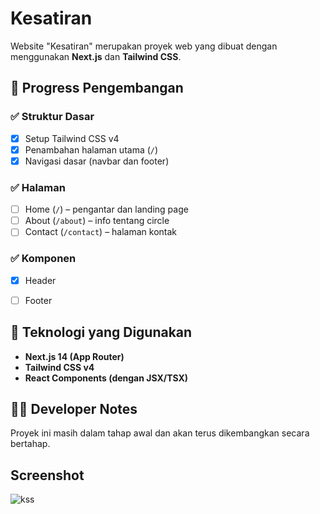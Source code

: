 # Kesatiran

Website "Kesatiran" merupakan proyek web yang dibuat dengan menggunakan **Next.js** dan **Tailwind CSS**.

## 🚧 Progress Pengembangan

### ✅ Struktur Dasar
- [x] Setup Tailwind CSS v4
- [x] Penambahan halaman utama (`/`)
- [x] Navigasi dasar (navbar dan footer)

### ✅ Halaman
- [ ] Home (`/`) – pengantar dan landing page
- [ ] About (`/about`) – info tentang circle
- [ ] Contact (`/contact`) – halaman kontak

### ✅ Komponen
- [x] Header
- [ ] Footer



## 📁 Teknologi yang Digunakan
- **Next.js 14 (App Router)**
- **Tailwind CSS v4**
- **React Components (dengan JSX/TSX)**



## 🧑‍💻 Developer Notes

Proyek ini masih dalam tahap awal dan akan terus dikembangkan secara bertahap.

## Screenshot
![kss](https://i.imgur.com/2qtfyY6.png)

